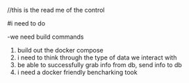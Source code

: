 //this is the read me of the control

#i need to do

-we need build commands

1. build out the docker compose
2. i need to think through the type of data we interact with
3. be able to successfully grab info from db, send info to db
4. i need a docker friendly bencharking took
 
